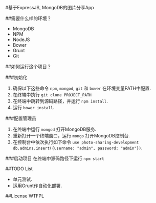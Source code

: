 #基于ExpressJS, MongoDB的图片分享App

##需要什么样的环境？
* MongoDB
* NPM
* NodeJS
* Bower
* Grunt
* Git

##如何运行这个项目？

###初始化
1. 确保以下这些命令 `npm`, `mongod`, `git` 和 `bower` 在环境变量PATH中配置.
2. 在终端中执行 `git clone PROJECT_PATH`
3. 在终端中跳转到源码路径，并运行 `npm install`.
4. 运行 `bower install`.

###配置管理员
1. 在终端中运行 `mongod` 打开MongoDB服务.
2. 重新打开一个终端窗口，运行 `mongo` 打开MongoDB控制台.
3. 在控制台中依次执行如下命令 `use photo-sharing-development` `db.admins.insert({username: "admin", password: "admin"})`.

###启动项目
在终端中源码路径下运行 `npm start`

##TODO List
* 单元测试.
* 运用Grunt作自动化部署.

##License
WTFPL

